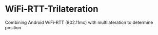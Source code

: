 # WiFi-RTT-Trilateration
Combining Android WiFi-RTT (802.11mc) with multilateration to determine position
